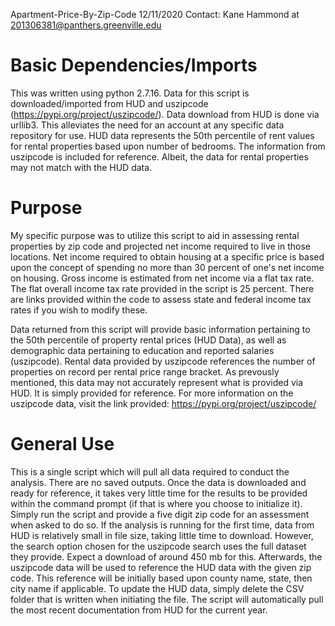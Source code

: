 Apartment-Price-By-Zip-Code
12/11/2020
Contact: Kane Hammond at 201306381@panthers.greenville.edu

# Basic Dependencies/Imports

This was written using python 2.7.16. Data for this script is downloaded/imported
from HUD and uszipcode (https://pypi.org/project/uszipcode/). Data download from 
HUD is done via urllib3. This alleviates the need for an account at any specific data repository for use. HUD data represents the 50th percentile of rent values for rental properties based upon number of bedrooms. The information from uszipcode is included for reference. Albeit, the data for rental properties may not match with the HUD data. 

# Purpose

My specific purpose was to utilize this script to aid in assessing rental 
properties by zip code and projected net income required to live in those 
locations. Net income required to obtain housing at a specific price is based 
upon the concept of spending no more than 30 percent of one's net income on 
housing. Gross income is estimated from net income via a flat tax rate. The flat 
overall income tax rate provided in the script is 25 percent. There are links 
provided within the code to assess state and federal income tax rates if you 
wish to modify these.

Data returned from this script will provide basic information pertaining to the
50th percentile of property rental prices (HUD Data), as well as demographic 
data pertaining to education and reported salaries (uszipcode). Rental data provided by uszipcode references the number of properties on record per rental price range bracket. As prevously mentioned, this data may not accurately represent what is provided via HUD. It is simply provided for reference. For more information on the uszipcode data, visit the link provided: https://pypi.org/project/uszipcode/ 

# General Use

This is a single script which will pull all data required to conduct the 
analysis. There are no saved outputs. Once the data is downloaded and ready for 
reference, it takes very little time for the results to be provided within the 
command prompt (if that is where you choose to initialize it). Simply run the 
script and provide a five digit zip code for an assessment when asked to do so. 
If the analysis is running for the first time, data from HUD is relatively small 
in file size, taking little time to download. However, the search option chosen for the uszipcode search uses the full dataset they provide. Expect a download of around 450 mb for this. Afterwards, the uszipcode data will be used to reference the HUD data with the given zip code. This reference will be initially based upon county name, state, then city name if applicable. To update the HUD data, simply delete the CSV folder that is written when initiating the file. The script will automatically pull the most recent documentation from HUD for the current year.
